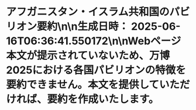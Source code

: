 # アフガニスタン・イスラム共和国のパビリオン要約\n\n**生成日時：** 2025-06-16T06:36:41.550172\n\nWebページ本文が提示されていないため、万博2025における各国パビリオンの特徴を要約できません。本文を提供していただければ、要約を作成いたします。